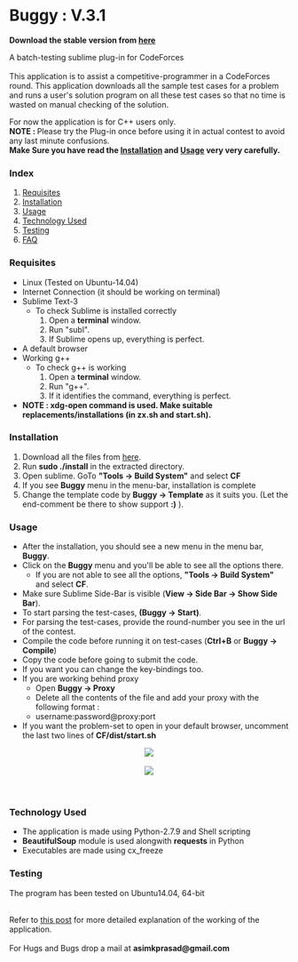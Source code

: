 <h1>Buggy : V.3.1</h1>

<b>Download the stable version from <a href="pakhandi.github.io/Buggy---Linux/">here</a></b>

A batch-testing sublime plug-in for CodeForces
<br><br>
This application is to assist a competitive-programmer in a CodeForces round. This application downloads all the sample test cases for a problem and runs a user&#39;s solution program on all these test cases so that no time is wasted on manual checking of the solution.

For now the application is for C++ users only.
<br>
<b>NOTE : </b>Please try the Plug-in once before using it in actual contest to avoid any last minute confusions.<br>
<b>Make Sure you have read the <a href="#installation">Installation</a> and <a href="#usage">Usage</a> very very carefully.</b>
<br>

<h3>Index</h3>
<ol>
<li><a href="#requisites">Requisites</a></li>
<li><a href="#installation">Installation</a></li>
<li><a href="#usage">Usage</a></li>
<li><a href="#techused">Technology Used</a></li>
<li><a href="#testing">Testing</a></li>
<li><a href="http://bugecode.com/post.php?pid=121" target="_blank">FAQ</a></li>
</ol>

<a name="requisites"><h3>Requisites</h3></a>
<ul>
<li>Linux (Tested on Ubuntu-14.04)</li>
<li>Internet Connection (it should be working on terminal)</li>
<li>Sublime Text-3
	<ul>
	<li>To check Sublime is installed correctly
		<ol>
		<li>Open a <b>terminal</b> window.</li>
		<li>Run "subl".</li>
		<li>If Sublime opens up, everything is perfect.</li>
		</ol>
	</li>
	</ul>
</li>
<li>A default browser</li>
<li>Working g++
	<ul>
	<li>To check g++ is working
		<ol>
		<li>Open a <b>terminal</b> window.</li>
		<li>Run "g++".</li>
		<li>If it identifies the command, everything is perfect.</li>
		</ol>
	</li>
	</ul>
</li>
<li><b>NOTE : xdg-open command is used. Make suitable replacements/installations (in zx.sh and start.sh).</b></li>
</ul>

<a name="installation"><h3>Installation</h3></a>
<ol>
<li>Download all the files from <a href="pakhandi.github.io/Buggy---Linux/">here</a>.</li>
<li>Run <b>sudo ./install</b> in the extracted directory.</li>
<li>Open sublime. GoTo <b>"Tools -> Build System"</b> and select <b>CF</b></li>
<li>If you see <b>Buggy</b> menu in the menu-bar, installation is complete</li>
<li>Change the template code by <b>Buggy -> Template</b> as it suits you. (Let the end-comment be there to show support <b>:)</b> ).</li>

</ol>



<a name="usage"><h3>Usage</h3></a>
<ul>
<li>After the installation, you should see a new menu in the menu bar, <b>Buggy</b>.</li>
<li>Click on the <b>Buggy</b> menu and you&#39;ll be able to see all the options there.
	<ul>
	<li>If you are not able to see all the options, <b>"Tools -> Build System"</b> and select <b>CF</b>.</li>
	</ul>
</li>
<li>Make sure Sublime Side-Bar is visible (<b>View -> Side Bar -> Show Side Bar</b>).</li>
<li>To start parsing the test-cases, <b>(Buggy -> Start)</b>.</li>
<li>For parsing the test-cases, provide the round-number you see in the url of the contest.</li>
<li>Compile the code before running it on test-cases (<b>Ctrl+B</b> or <b>Buggy -> Compile</b>)</li>
<li>Copy the code before going to submit the code.</li>
<li>If you want you can change the key-bindings too.</li>
<li>If you are working behind proxy
	<ul>
	<li>Open <b>Buggy -> Proxy</b></li>
	<li>Delete all the contents of the file and add your proxy with the following format :</li>
	<li>username:password@proxy:port</li>
	</ul>
</li>
<li>If you want the problem-set to open in your default browser, uncomment the last two lines of <b>CF/dist/start.sh</b> </li>
</ul>
<center><img src="https://github.com/pakhandi/Buggy---Linux/blob/master/src_linux/menu.jpg?raw=true"></center>
<br>
<center><img src="https://github.com/pakhandi/Buggy---Linux/blob/master/src_linux/CF.JPG?raw=true"></center>
<br><br>


<a name="techused"><h3>Technology Used</h3></a>
<ul>
<li>The application is made using Python-2.7.9 and Shell scripting</li>
<li><b>BeautifulSoup</b> module is used alongwith <b>requests</b> in Python</li>
<li>Executables are made using cx_freeze</li>
</ul>

<a name="testing"><h3>Testing</h3></a>
The program has been tested on Ubuntu14.04, 64-bit

<br>
Refer to <a href="http://bugecode.com/post.php?pid=118" target="_blank">this post</a> for more detailed explanation of the working of the application.
<br>
<br>
For Hugs and Bugs drop a mail at <b>asimkprasad@gmail.com</b>

